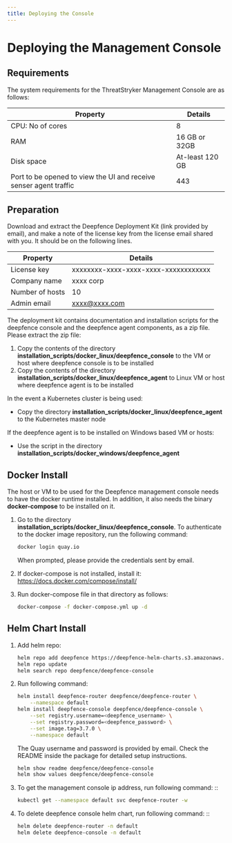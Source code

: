 ```yaml
---
title: Deploying the Console
---
```


# Deploying the Management Console


## Requirements


The system requirements for the ThreatStryker Management Console are as follows:

| Property                                                          | Details         |
|-------------------------------------------------------------------|-----------------|
| CPU: No of cores                                                  | 8               |
| RAM                                                               | 16 GB or 32GB   |
| Disk space                                                        | At-least 120 GB |
| Port to be opened to view the UI and receive senser agent traffic | 443             |

## Preparation

Download and extract the Deepfence Deployment Kit (link provided by email), and make a note of the license key from
the license email shared with you. It should be on the following lines.

| Property        | Details                              |
|-----------------|--------------------------------------|
| License key     | xxxxxxxx-xxxx-xxxx-xxxx-xxxxxxxxxxxx |
| Company name    | xxxx corp                            |         
| Number of hosts | 10                                   |  
| Admin email     | xxxx@xxxx.com                        |             


The deployment kit contains documentation and installation scripts for the deepfence console
and the deepfence agent components, as a zip file. Please extract the zip file:

1. Copy the contents of the directory **installation_scripts/docker_linux/deepfence_console** to the VM or
host where deepfence console is to be installed
2. Copy the contents of the directory
**installation_scripts/docker_linux/deepfence_agent** to Linux VM or host where deepfence
agent is to be installed

In the event a Kubernetes cluster is being used:

 * Copy the directory
**installation_scripts/docker_linux/deepfence_agent** to the Kubernetes master node

If the deepfence agent is to be installed on Windows based VM or hosts:

 * Use the script in
the directory **installation_scripts/docker_windows/deepfence_agent**

## Docker Install

The host or VM to be used for the Deepfence management console needs to have the docker runtime installed. In addition, it also needs the binary **docker-compose** to be installed on it.

1. Go to the directory **installation_scripts/docker_linux/deepfence_console**.  To authenticate to the docker image repository, run the following command:

   ```bash
   docker login quay.io
   ```

   When prompted, please provide the credentials sent by email.

2. If docker-compose is not installed, install it: https://docs.docker.com/compose/install/

3. Run docker-compose file in that directory as follows:

   ```bash
   docker-compose -f docker-compose.yml up -d
   ```


Helm Chart Install
---------------------------------------


1. Add helm repo:

   ```bash
   helm repo add deepfence https://deepfence-helm-charts.s3.amazonaws.com/enterprise
   helm repo update
   helm search repo deepfence/deepfence-console
   ```

2. Run following command:

   ```bash
   helm install deepfence-router deepfence/deepfence-router \
       --namespace default
   helm install deepfence-console deepfence/deepfence-console \
       --set registry.username=<deepfence_username> \
       --set registry.password=<deepfence_password> \
       --set image.tag=3.7.0 \
       --namespace default
   ```

   The Quay username and password is provided by email. Check the README inside the package for detailed setup instructions.

   ```bash
   helm show readme deepfence/deepfence-console
   helm show values deepfence/deepfence-console
   ```

3. To get the management console ip address, run following command: ::

   ```bash
   kubectl get --namespace default svc deepfence-router -w
   ```

4. To delete deepfence console helm chart, run following command: ::

   ```bash
   helm delete deepfence-router -n default
   helm delete deepfence-console -n default
   ```